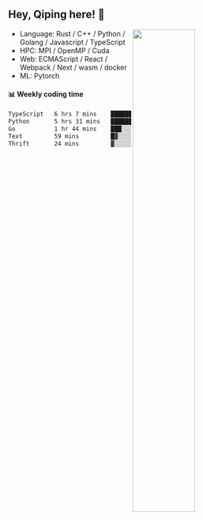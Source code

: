 

## Hey, Qiping here! :wave:

[<img align="right" width="50%" src="https://github-readme-stats.vercel.app/api?username=ppppqp&theme=dark&show_icons=true">](https://metrics.lecoq.io/ppppqp?template=classic)



-   Language: Rust / C++ / Python / Golang / Javascript / TypeScript
-   HPC: MPI / OpenMP / Cuda
-   Web: ECMAScript / React / Webpack / Next / wasm / docker
-   ML: Pytorch



#### :bar_chart: Weekly coding time

<!--START_SECTION:waka-->

```txt
TypeScript   6 hrs 7 mins    ██████████░░░░░░░░░░░░░░░   40.59 %
Python       5 hrs 31 mins   █████████░░░░░░░░░░░░░░░░   36.62 %
Go           1 hr 44 mins    ███░░░░░░░░░░░░░░░░░░░░░░   11.61 %
Text         59 mins         █▓░░░░░░░░░░░░░░░░░░░░░░░   06.62 %
Thrift       24 mins         ▓░░░░░░░░░░░░░░░░░░░░░░░░   02.72 %
```

<!--END_SECTION:waka-->
